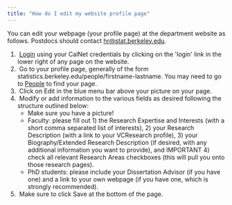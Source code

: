 ```yaml
---
title: "How do I edit my website profile page"
---
```

You can edit your webpage (your profile page) at the department website
as follows. Postdocs should contact hr@stat.berkeley.edu.

1.  [Login](https://statistics.berkeley.edu/cas) using your CalNet credentials by clicking on the
    'login' link in the lower right of any page on the website.
1.  Go to your profile page, generally of the form
    statistics.berkeley.edu/people/firstname-lastname. You may need to
    go to [People](https://statistics.berkeley.edu/people) to find your page.
1.  Click on Edit in the blue menu bar above your picture on your page.
1.  Modify or add information to the various fields as desired
    following the structure outlined below:
    - Make sure you have a picture!
    - Faculty: please fill out 1) the Research Expertise and Interests
      (with a short comma separated list of interests), 2) your Research
      Description (with a link to your VCResearch profile), 3) your
      Biography/Extended Research Description (if desired, with any
      additional information you want to provide), and IMPORTANT 4)
      check all relevant Research Areas checkboxes (this will pull you
      onto those research pages). 
    - PhD students: please include your Dissertation Advisor (if you
      have one) and a link to your own webpage (if you have one, which
      is strongly recommended).
1.  Make sure to click Save at the bottom of the page. 
